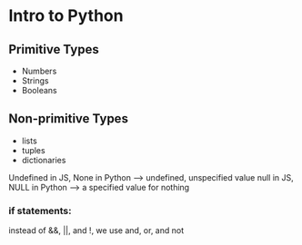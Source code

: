 # Intro to Python

## Primitive Types

- Numbers
- Strings 
- Booleans


## Non-primitive Types
- lists
- tuples
- dictionaries


Undefined in JS, None in Python  --> undefined, unspecified value
null in JS, NULL in Python  --> a specified value for nothing

### if statements:

instead of &&, ||, and !, we use and, or, and not